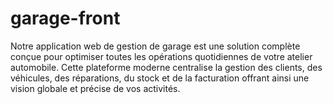# garage-front
Notre application web de gestion de garage est une solution complète conçue pour optimiser toutes les opérations quotidiennes de votre atelier automobile. Cette plateforme moderne centralise la gestion des clients, des véhicules, des réparations, du stock et de la facturation offrant ainsi une vision globale et précise de vos activités.
